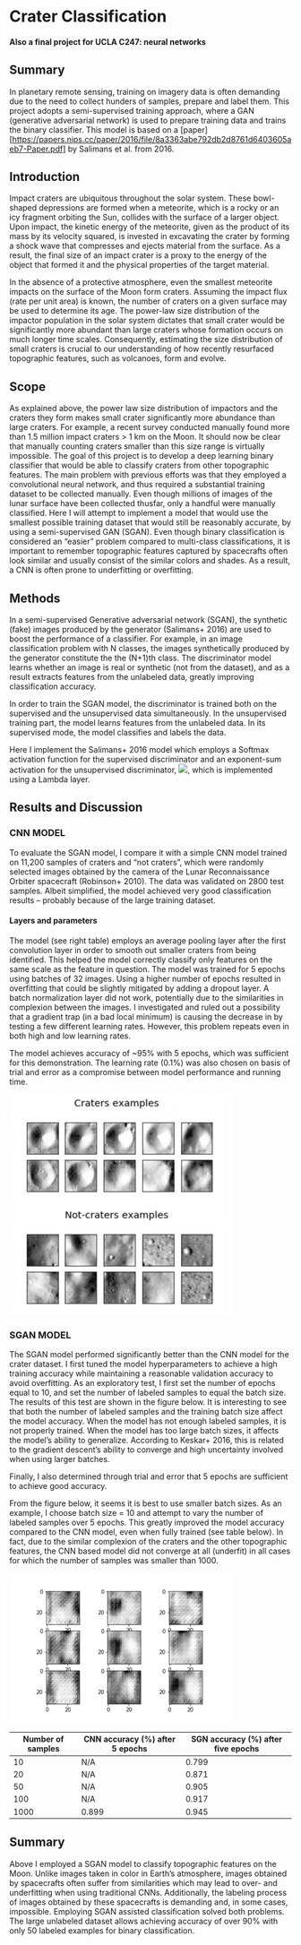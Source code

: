 # Crater Classification
#### Also a final project for UCLA C247: neural networks

## Summary
In planetary remote sensing, training on imagery data is often demanding due to the need to collect hunders of samples, prepare and label them. This project adopts a semi-supervised training approach, where a GAN (generative adversarial network) is used to prepare training data and trains the binary classifier. This model is based on a [paper][https://papers.nips.cc/paper/2016/file/8a3363abe792db2d8761d6403605aeb7-Paper.pdf] by Salimans et al. from 2016.


## Introduction
Impact craters are ubiquitous throughout the solar system. These bowl-shaped depressions are formed when a meteorite, which is a rocky or an icy fragment orbiting the Sun, collides with the surface of a larger object. Upon impact, the kinetic energy of the meteorite, given as the product of its mass by its velocity squared, is invested in excavating the crater by forming a shock wave that compresses and ejects material from the surface. As a result, the final size of an impact crater is a proxy to the energy of the object that formed it and the physical properties of the target material.

In the absence of a protective atmosphere, even the smallest meteorite impacts on the surface of the Moon form craters. Assuming the impact flux (rate per unit area) is known, the number of craters on a given surface may be used to determine its age. The power-law size distribution of the impactor population in the solar system dictates that small crater would be significantly more abundant than large craters whose formation occurs on much longer time scales. Consequently, estimating the size distribution of small craters is crucial to our understanding of how recently resurfaced topographic features, such as volcanoes, form and evolve.

## Scope
As explained above, the power law size distribution of impactors and the craters they form makes small crater significantly more abundance than large craters. For example, a recent survey conducted manually found more than 1.5 million impact craters > 1 km on the Moon. It should now be clear that manually counting craters smaller than this size range is virtually impossible.
The goal of this project is to develop a deep learning binary classifier that would be able to classify craters from other topographic features. The main problem with previous efforts was that they employed a convolutional neural network, and thus required a substantial training dataset to be collected manually. Even though millions of images of the lunar surface have been collected thusfar, only a handful were manually classified. Here I will attempt to implement a model that would use the smallest possible training dataset that would still be reasonably accurate, by using a semi-supervised GAN (SGAN). 
Even though binary classification is considered an “easier” problem compared to multi-class classifications, it is important to remember topographic features captured by spacecrafts often look similar and usually consist of the similar colors and shades. As a result, a CNN is often prone to underfitting or overfitting.

## Methods
In a semi-supervised Generative adversarial network (SGAN), the synthetic (fake) images produced by the generator (Salimans+ 2016) are used to boost the performance of a classifier. For example, in an image classification problem with N classes, the images synthetically produced by the generator constitute the the (N+1)th class. The discriminator model learns whether an image is real or synthetic (not from the dataset), and as a result extracts features from the unlabeled data, greatly improving classification accuracy.

In order to train the SGAN model, the discriminator is trained both on the supervised and the unsupervised data simultaneously.  In the unsupervised training part, the model learns features from the unlabeled data. In its supervised mode, the model classifies and labels the data.

Here I implement the Salimans+ 2016 model which employs a Softmax activation function for the supervised discriminator and an exponent-sum activation for the unsupervised discriminator, <img src="https://render.githubusercontent.com/render/math?math=D_{u} = \frac{\sum \exp{l_k(x)}}{1+\sum{\exp{l_k(x)}}}">, which is implemented using a Lambda layer.

## Results and Discussion
### CNN MODEL
To evaluate the SGAN model, I compare it with a simple CNN model trained on 11,200 samples of craters and “not craters”, which were randomly selected images obtained by the camera of the Lunar Reconnaissance Orbiter spacecraft (Robinson+ 2010). The data was validated on 2800 test samples. Albeit simplified, the model achieved very good classification results – probably because of the large training dataset. 

#### Layers and parameters
The model (see right table) employs an average pooling layer after the first convolution layer in order to smooth out smaller craters from being identified. This helped the model correctly classify only features on the same scale as the feature in question. The model was trained for 5 epochs using batches of 32 images. Using a higher number of epochs resulted in overfitting that could be slightly mitigated by adding a dropout layer. A batch normalization layer did not work, potentially due to the similarities in complexion between the images. I investigated and ruled out a possibility that a gradient trap (in a bad local minimum) is causing the decrease in by testing a few different learning rates. However, this problem repeats even in both high and low learning rates.

The model achieves accuracy of ~95% with 5 epochs, which was sufficient for this demonstration. The learning rate (0.1%) was also chosen on basis of trial and error as a compromise between model performance and running time.

<img src="https://github.com/liorruba/crater_classification/blob/main/craters.png" alt="Training samples. Top: craters. Bottom: non-craters" width="400"/>

### SGAN MODEL
The SGAN model performed significantly better than the CNN model for the crater dataset. I first tuned the model hyperparameters to achieve a high training accuracy while maintaining a reasonable validation accuracy to avoid overfitting. As an exploratory test, I first set the number of epochs equal to 10, and set the number of labeled samples to equal the batch size. The results of this test are shown in the figure below. It is interesting to see that both the number of labeled samples and the training batch size affect the model accuracy. When the model has not enough labeled samples, it is not properly trained. When the model has too large batch sizes, it affects the model’s ability to generalize. According to Keskar+ 2016, this is related to the gradient descent’s ability to converge and high uncertainty involved when using larger batches.

Finally, I also determined through trial and error that 5 epochs are sufficient to achieve good accuracy.

From the figure below, it seems it is best to use smaller batch sizes. As an example, I choose batch size = 10 and attempt to vary the number of labeled samples over 5 epochs.  This greatly improved the model accuracy compared to the CNN model, even when fully trained (see table below). In fact, due to the similar complexion of the craters and the other topographic features, the CNN based model did not converge at all (underfit) in all cases for which the number of samples was smaller than 1000.

<img src="https://github.com/liorruba/crater_classification/blob/main/fake_samples_at_ts_1600.png" alt="Fake crater samples proposed by the GAN." width="400"/>

| Number of samples  |  CNN accuracy (%) after 5 epochs | SGN accuracy (%) after five epochs  |
|---|---|---|
| 10  |  N/A | 0.799  |
| 20  |  N/A | 0.871  |
| 50  |  N/A  | 0.905  |
| 100  |  N/A  | 0.917  |
| 1000 |  0.899 |  0.945 |

## Summary
Above I employed a SGAN model to classify topographic features on the Moon. Unlike images taken in color in Earth’s atmosphere, images obtained by spacecrafts often suffer from similarities which may lead to over- and underfitting when using traditional CNNs. Additionally, the labeling process of images obtained by these spacecrafts is demanding and, in some cases, impossible. Employing SGAN assisted classification solved both problems. The large unlabeled dataset allows achieving accuracy of over 90% with only 50 labeled examples for binary classification.



